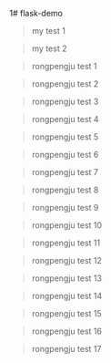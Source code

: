 1# flask-demo

> my test 1

> my test 2

> rongpengju test 1

> rongpengju test 2

> rongpengju test 3

> rongpengju test 4

> rongpengju test 5

> rongpengju test 6

> rongpengju test 7

> rongpengju test 8

> rongpengju test 9

> rongpengju test 10

> rongpengju test 11

> rongpengju test 12

> rongpengju test 13

> rongpengju test 14

> rongpengju test 15

> rongpengju test 16

> rongpengju test 17
